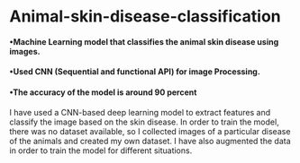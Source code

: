 # Animal-skin-disease-classification
#### •Machine Learning model that classifies the animal skin disease using images.
#### •Used CNN (Sequential and functional API) for image Processing.
#### •The accuracy of the model is around 90 percent

 I have used a CNN-based deep learning model to extract features and classify the image based on the skin disease. In order to train the model, there was no dataset available, so I collected images of a particular disease of the animals and created my own dataset. I have also augmented the data in order to train the model for different situations.
